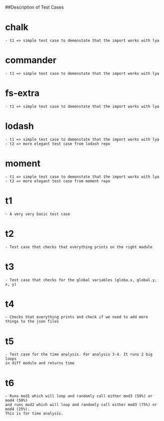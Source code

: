 ##Description of Test Cases

# chalk 
	- t1 => simple test case to demonstate that the import works with lya

# commander 
	- t1 => simple test case to demonstate that the import works with lya	

# fs-extra
	- t1 => simple test case to demonstate that the import works with lya

# lodash 
	- t1 => simple test case to demonstate that the import works with lya
	- t2 => more elegant test case from lodash repo 

# moment 
	- t1 => simple test case to demonstate that the import works with lya
	- t2 => more elegant test case from moment repo 

# t1 
	- A very very basic test case 

# t2 
	- Test case that checks that everything prints on the right module

# t3
	- Test case that checks for the global variables (globa.x, global.y, x, y)

# t4
	- Checks that everything prints and check if we need to add	more things to the json files

# t5
	- Test case for the time analysis. For analysis 3-4. It runs 2 big loops
	in diff module and returns time

# t6
	- Runs mod1 which will loop and randomly call either mod3 (50%) or mod4 (50%)
	and runs mod2 which will loop and randomly call either mod3 (75%) or mod4 (25%).
	This is for time analysis.					
